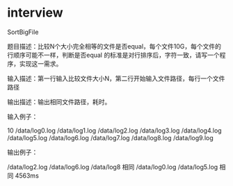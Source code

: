 # interview

SortBigFile

题目描述：比较N个大小完全相等的文件是否equal，每个文件10G，每个文件的行顺序可能不一样，判断是否equal 的标准是对行排序后，字符一致，请写一个程序，实现这一需求。

输入描述：第一行输入比较文件大小N，第二行开始输入文件路径，每行一个文件路径

输出描述：输出相同文件路径，耗时。

输入例子：

10 /data/log0.log /data/log1.log /data/log2.log /data/log3.log /data/log4.log /data/log5.log /data/log6.log /data/log7.log /data/log8.log /data/log9.log

输出例子：

/data/log2.log /data/log6.log /data/log8 相同 /data/log0.log /data/log5.log 相同 
4563ms
